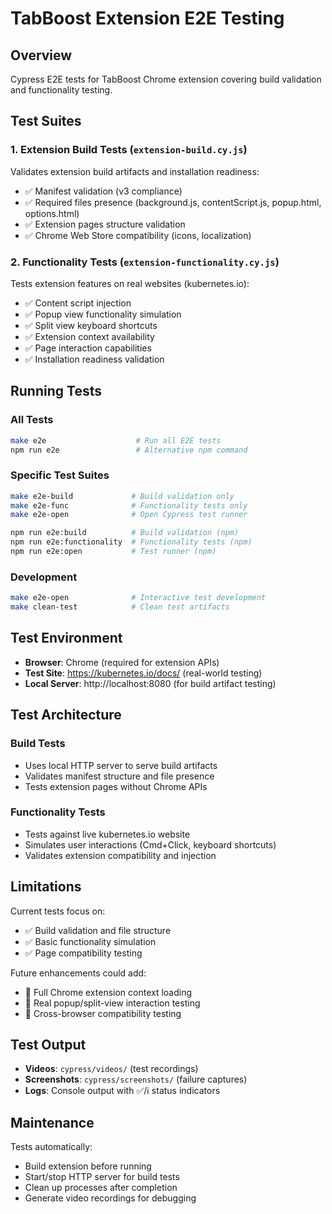 # TabBoost Extension E2E Testing

## Overview

Cypress E2E tests for TabBoost Chrome extension covering build validation and functionality testing.

## Test Suites

### 1. Extension Build Tests (`extension-build.cy.js`)
Validates extension build artifacts and installation readiness:
- ✅ Manifest validation (v3 compliance)
- ✅ Required files presence (background.js, contentScript.js, popup.html, options.html)
- ✅ Extension pages structure validation
- ✅ Chrome Web Store compatibility (icons, localization)

### 2. Functionality Tests (`extension-functionality.cy.js`)
Tests extension features on real websites (kubernetes.io):
- ✅ Content script injection
- ✅ Popup view functionality simulation
- ✅ Split view keyboard shortcuts
- ✅ Extension context availability
- ✅ Page interaction capabilities
- ✅ Installation readiness validation

## Running Tests

### All Tests
```bash
make e2e                    # Run all E2E tests
npm run e2e                 # Alternative npm command
```

### Specific Test Suites
```bash
make e2e-build             # Build validation only
make e2e-func              # Functionality tests only
make e2e-open              # Open Cypress test runner

npm run e2e:build          # Build validation (npm)
npm run e2e:functionality  # Functionality tests (npm)
npm run e2e:open           # Test runner (npm)
```

### Development
```bash
make e2e-open              # Interactive test development
make clean-test            # Clean test artifacts
```

## Test Environment

- **Browser**: Chrome (required for extension APIs)
- **Test Site**: https://kubernetes.io/docs/ (real-world testing)
- **Local Server**: http://localhost:8080 (for build artifact testing)

## Test Architecture

### Build Tests
- Uses local HTTP server to serve build artifacts
- Validates manifest structure and file presence
- Tests extension pages without Chrome APIs

### Functionality Tests
- Tests against live kubernetes.io website
- Simulates user interactions (Cmd+Click, keyboard shortcuts)
- Validates extension compatibility and injection

## Limitations

Current tests focus on:
- ✅ Build validation and file structure
- ✅ Basic functionality simulation
- ✅ Page compatibility testing

Future enhancements could add:
- 🔄 Full Chrome extension context loading
- 🔄 Real popup/split-view interaction testing
- 🔄 Cross-browser compatibility testing

## Test Output

- **Videos**: `cypress/videos/` (test recordings)
- **Screenshots**: `cypress/screenshots/` (failure captures)
- **Logs**: Console output with ✅/ℹ️ status indicators

## Maintenance

Tests automatically:
- Build extension before running
- Start/stop HTTP server for build tests
- Clean up processes after completion
- Generate video recordings for debugging